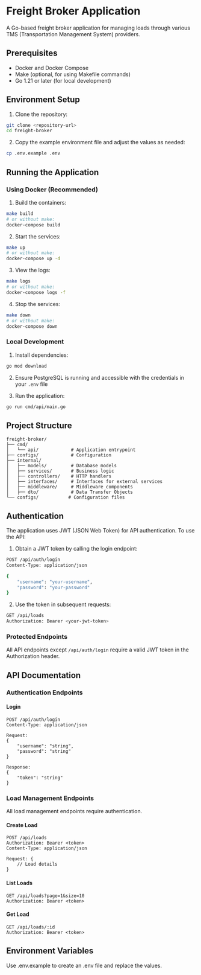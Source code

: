 # Freight Broker Application

A Go-based freight broker application for managing loads through various TMS (Transportation Management System) providers.

## Prerequisites

- Docker and Docker Compose
- Make (optional, for using Makefile commands)
- Go 1.21 or later (for local development)

## Environment Setup

1. Clone the repository:
```bash
git clone <repository-url>
cd freight-broker
```

2. Copy the example environment file and adjust the values as needed:
```bash
cp .env.example .env
```

## Running the Application

### Using Docker (Recommended)

1. Build the containers:
```bash
make build
# or without make:
docker-compose build
```

2. Start the services:
```bash
make up
# or without make:
docker-compose up -d
```

3. View the logs:
```bash
make logs
# or without make:
docker-compose logs -f
```

4. Stop the services:
```bash
make down
# or without make:
docker-compose down
```

### Local Development

1. Install dependencies:
```bash
go mod download
```

2. Ensure PostgreSQL is running and accessible with the credentials in your `.env` file

3. Run the application:
```bash
go run cmd/api/main.go
```

## Project Structure

```
freight-broker/
├── cmd/
│   └── api/            # Application entrypoint
├── configs/            # Configuration
├── internal/
│   ├── models/         # Database models
│   ├── services/       # Business logic
│   ├── controllers/    # HTTP handlers
│   ├── interfaces/     # Interfaces for external services
│   ├── middleware/     # Middleware components
│   ├── dto/            # Data Transfer Objects
└── configs/           # Configuration files
```

## Authentication

The application uses JWT (JSON Web Token) for API authentication. To use the API:

1. Obtain a JWT token by calling the login endpoint:
```bash
POST /api/auth/login
Content-Type: application/json

{
    "username": "your-username",
    "password": "your-password"
}
```

2. Use the token in subsequent requests:
```bash
GET /api/loads
Authorization: Bearer <your-jwt-token>
```

### Protected Endpoints
All API endpoints except `/api/auth/login` require a valid JWT token in the Authorization header.

## API Documentation

### Authentication Endpoints

#### Login
```
POST /api/auth/login
Content-Type: application/json

Request:
{
    "username": "string",
    "password": "string"
}

Response:
{
    "token": "string"
}
```

### Load Management Endpoints

All load management endpoints require authentication.

#### Create Load
```
POST /api/loads
Authorization: Bearer <token>
Content-Type: application/json

Request: {
    // Load details
}
```

#### List Loads
```
GET /api/loads?page=1&size=10
Authorization: Bearer <token>
```

#### Get Load
```
GET /api/loads/:id
Authorization: Bearer <token>
```

## Environment Variables

Use .env.example to create an .env file and replace the values.
